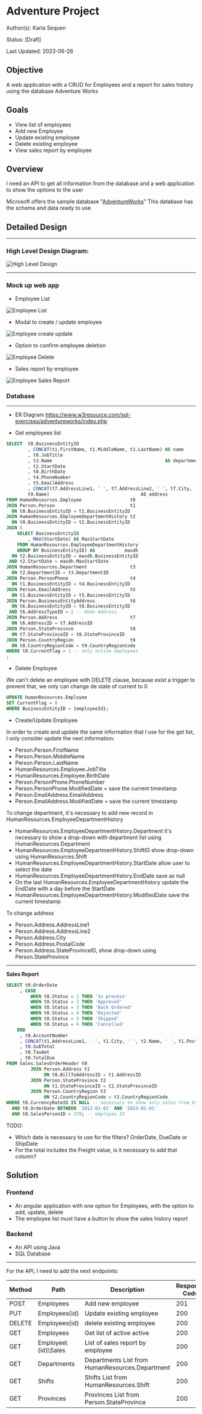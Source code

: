 # Adventure Project

Author(s): Karla Sequen

Status: [Draft]

Last Updated: 2023-06-26

## Objective

A web application with a CRUD for Employees and a report for sales history using the database Adventure Works

## Goals

- View list of employees
- Add new Employee
- Update existing employee
- Delete existing employee
- View sales report by employee

## Overview

I need an API to get all information from the database and a web application to show the options to the user

Microsoft offers the sample
database "[AdventureWorks](https://learn.microsoft.com/en-us/sql/samples/adventureworks-install-configure?view=sql-server-2017&amp%3Btabs=ssms&tabs=ssms#download-backup-files)"
This database has the schema and data ready to use

## Detailed Design

_____

### High Level Design Diagram:

![High Level Design](./HighLevelDesign.png)

_____

### Mock up web app

- Employee List

![Employee List](./Design_EmployeeList.png)

- Modal to create / update employee

![Employee create update](./Design_CreateUpdate.png)

- Option to confirm employee deletion

![Employee Delete](./Design_Delete.png)

- Sales report by employee

![Employee Sales Report](./Design_SalesReport.png)

### Database
_____

- ER Diagram https://www.w3resource.com/sql-exercises/adventureworks/index.php

- Get employees list

``` sql
SELECT  t0.BusinessEntityID
        , CONCAT(t1.FirstName, t1.MiddleName, t1.LastName) AS name
        , t0.JobTitle
        , t3.Name                                          AS department
        , t2.StartDate
        , t0.BirthDate
        , t4.PhoneNumber
        , t5.EmailAddress
        , CONCAT(t7.AddressLine1, ' ', t7.AddressLine2, ' ', t7.City, ' ', t8.Name, ' ', t7.PostalCode, ' ',
        t9.Name)                                  AS address
FROM HumanResources.Employee                  t0
JOIN Person.Person                            t1
  ON t0.BusinessEntityID = t1.BusinessEntityID
JOIN HumanResources.EmployeeDepartmentHistory t2
  ON t0.BusinessEntityID = t2.BusinessEntityID
JOIN (
    SELECT BusinessEntityID
        , MAX(StartDate) AS MaxStartDate
    FROM HumanResources.EmployeeDepartmentHistory
    GROUP BY BusinessEntityID) AS           maxdh
  ON t2.BusinessEntityID = maxdh.BusinessEntityID
 AND t2.StartDate = maxdh.MaxStartDate
JOIN HumanResources.Department                t3
  ON t2.DepartmentID = t3.DepartmentID
JOIN Person.PersonPhone                       t4
  ON t1.BusinessEntityID = t4.BusinessEntityID
JOIN Person.EmailAddress                      t5
  ON t1.BusinessEntityID = t5.BusinessEntityID
JOIN Person.BusinessEntityAddress             t6
  ON t6.BusinessEntityID = t0.BusinessEntityID
 AND t6.AddressTypeID = 2 -- Home Address
JOIN Person.Address                           t7
  ON t6.AddressID = t7.AddressID
JOIN Person.StateProvince                     t8
  ON t7.StateProvinceID = t8.StateProvinceID
JOIN Person.CountryRegion                     t9
  ON t8.CountryRegionCode = t9.CountryRegionCode
WHERE t0.CurrentFlag = 1 -- only active employees
;
```

- Delete Employee

We can't delete an employee with DELETE clause, because exist a trigger to prevent that, we only can change de state of
current to 0

```sql
UPDATE HumanResources.Employee
SET CurrentFlag = 0
WHERE BusinessEntityID = {employeeId};
```

- Create/Update Employee

In order to create and update the same information that I use for the get list, I only consider update the next
information:

- Person.Person.FirstName
- Person.Person.MiddleName
- Person.Person.LastName
- HumanResources.Employee.JobTitle
- HumanResources.Employee.BirthDate
- Person.PersonPhone.PhoneNumber
- Person.PersonPhone.ModifiedDate = save the current timestamp
- Person.EmailAddress.EmailAddress
- Person.EmailAddress.ModifiedDate = save the current timestamp

To change department, it's necessary to add new record in HumanResources.EmployeeDepartmentHistory

- HumanResources.EmployeeDepartmentHistory.Department it's necessary to show a drop-down with department list using
  HumanResources.Department
- HumanResources.EmployeeDepartmentHistory.ShiftID show drop-down using HumanResources.Shift
- HumanResources.EmployeeDepartmentHistory.StartDate allow user to select the date
- HumanResources.EmployeeDepartmentHistory.EndDate save as null
- On the last HumanResources.EmployeeDepartmentHistory update the EndDate with a day before the StartDate
- HumanResources.EmployeeDepartmentHistory.ModifiedDate save the current timestamp

To change address

- Person.Address.AddressLine1
- Person.Address.AddressLine2
- Person.Address.City
- Person.Address.PostalCode
- Person.Address.StateProvinceID, show drop-down using Person.StateProvince

_____
**Sales Report**

```sql
SELECT t0.OrderDate
     , CASE
         WHEN t0.Status = 1 THEN 'In process'
         WHEN t0.Status = 2 THEN 'Approved'
         WHEN t0.Status = 3 THEN 'Back Ordered'
         WHEN t0.Status = 4 THEN 'Rejected'
         WHEN t0.Status = 5 THEN 'Shipped'
         WHEN t0.Status = 6 THEN 'Cancelled'
    END                                                                                      AS statusName
     , t0.AccountNumber
     , CONCAT(t1.AddressLine1, ' ', t1.City, ' ', t2.Name, ' ', t1.PostalCode, ' ', t3.Name) AS address
     , t0.SubTotal
     , t0.TaxAmt
     , t0.TotalDue
FROM Sales.SalesOrderHeader t0
         JOIN Person.Address t1
              ON t0.BillToAddressID = t1.AddressID
         JOIN Person.StateProvince t2
              ON t1.StateProvinceID = t2.StateProvinceID
         JOIN Person.CountryRegion t3
              ON t2.CountryRegionCode = t3.CountryRegionCode
WHERE t0.CurrencyRateID IS NULL -- necessary to show only sales from US in $
  AND t0.OrderDate BETWEEN '2012-01-01' AND '2023-01-01'
  AND t0.SalesPersonID = 279; -- employee ID
```

TODO:

- Which date is necessary to use for the filters? OrderDate, DueDate or ShipDate
- For the total includes the Freight value, is it necessary to add that column?

## Solution

### Frontend

- An angular application with one option for Employees, with the option to add, update, delete
- The employee list must have a button to show the sales history report

### Backend

- An API using Java
- SQL Database

____
For the API, I need to add the next endpoints:

| Method | Path                 | Description                                     | Response Code |
|--------|----------------------|-------------------------------------------------|---------------|
| POST   | Employees            | Add new employee                                | 201           |
| PUT    | Employees\{id}       | Update existing employee                        | 200           |
| DELETE | Employees\{id}       | delete existing employee                        | 200           |
| GET    | Employees            | Get list of active active                       | 200           |
| GET    | Employee\\{id}\Sales | List of sales report by employee                | 200           |
| GET    | Departments          | Departments List from HumanResources.Department | 200           |
| GET    | Shifts               | Shifts List from HumanResources.Shift           | 200           |
| GET    | Provinces            | Provinces List from Person.StateProvince        | 200           |
